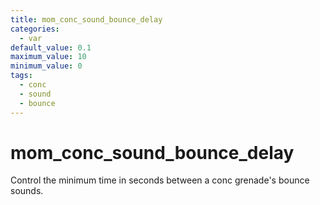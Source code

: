 ```yaml
---
title: mom_conc_sound_bounce_delay
categories:
  - var
default_value: 0.1
maximum_value: 10
minimum_value: 0
tags:
  - conc
  - sound
  - bounce
---
```


# mom_conc_sound_bounce_delay

Control the minimum time in seconds between a conc grenade's bounce sounds.
